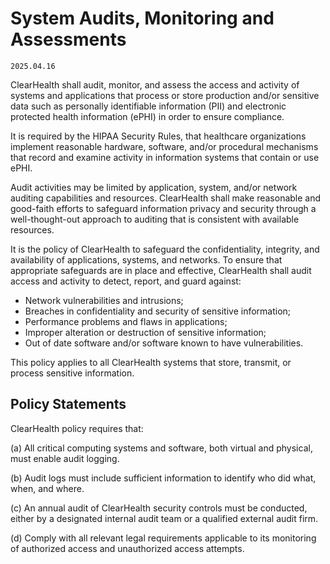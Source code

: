 # System Audits, Monitoring and Assessments

`2025.04.16`

ClearHealth shall audit, monitor, and assess the access and activity of systems
and applications that process or store production and/or sensitive data such as
personally identifiable information (PII) and electronic protected health
information (ePHI) in order to ensure compliance.

It is required by the HIPAA Security Rules, that healthcare organizations
implement reasonable hardware, software, and/or procedural mechanisms that
record and examine activity in information systems that contain or use ePHI.

Audit activities may be limited by application, system, and/or network auditing
capabilities and resources. ClearHealth shall make reasonable and good-faith
efforts to safeguard information privacy and security through a well-thought-out
approach to auditing that is consistent with available resources.

It is the policy of ClearHealth to safeguard the confidentiality, integrity, and
availability of applications, systems, and networks. To ensure that appropriate
safeguards are in place and effective, ClearHealth shall audit access and
activity to detect, report, and guard against:

- Network vulnerabilities and intrusions;
- Breaches in confidentiality and security of sensitive information;
- Performance problems and flaws in applications;
- Improper alteration or destruction of sensitive information;
- Out of date software and/or software known to have vulnerabilities.

This policy applies to all ClearHealth systems that store, transmit, or process
sensitive information.

## Policy Statements

ClearHealth policy requires that:

(a) All critical computing systems and software, both virtual and physical, must
enable audit logging.

(b) Audit logs must include sufficient information to identify who did what,
when, and where.

(c) An annual audit of ClearHealth security controls must be conducted, either
by a designated internal audit team or a qualified external audit firm.

(d) Comply with all relevant legal requirements applicable to its monitoring of
authorized access and unauthorized access attempts.
